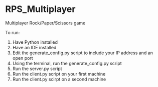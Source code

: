# RPS_Multiplayer
Multiplayer Rock/Paper/Scissors game

To run:
1) Have Python installed
2) Have an IDE installed
3) Edit the generate_config.py script to include your IP address and an open port
4) Using the terminal, run the generate_config.py script
5) Run the server.py script
6) Run the client.py script on your first machine
7) Run the client.py scirpt on a second machine
   
